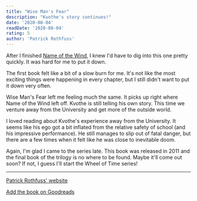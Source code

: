 ```yaml
---
title: "Wise Man's Fear"
description: "Kvothe's story continues!"
date: '2020-08-04'
readDate: '2020-08-04'
rating: 5
author: 'Patrick Rothfuss'
---
```


After I finished [Name of the Wind](/books/name-of-the-wind), I knew I'd have to dig into this one pretty quickly. It was hard for me to put it down.

The first book felt like a bit of a slow burn for me. It's not like the most exciting things were happening in every chapter, but I still didn't want to put it down very often.

Wise Man's Fear left me feeling much the same. It picks up right where Name of the Wind left off. Kvothe is still telling his own story. This time we venture away from the University and get more of the outside world.

I loved reading about Kvothe's experience away from the University. It seems like his ego got a bit inflated from the relative safety of school (and his impressive performance). He still manages to slip out of fatal danger, but there are a few times when it felt like he was close to inevitable doom.

Again, I'm glad I came to the series late. This book was released in 2011 and the final book of the trilogy is no where to be found. Maybe it'll come out soon? If not, I guess I'll start the Wheel of Time series!

---

<footer>

[Patrick Rothfuss' website](https://www.patrickrothfuss.com)

[Add the book on Goodreads](https://www.goodreads.com/book/show/186074.The_Name_of_the_Wind)

</footer>